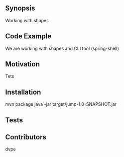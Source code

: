 ## Synopsis
Working with shapes

## Code Example

We are working with shapes and CLI tool (spring-shell)

## Motivation

Tets

## Installation

mvn package
java -jar target/jump-1.0-SNAPSHOT.jar

## Tests


## Contributors

dvpe

